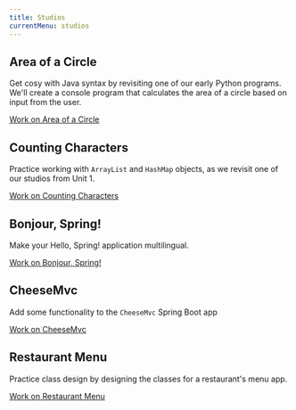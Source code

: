 ```yaml
---
title: Studios
currentMenu: studios
---
```


## Area of a Circle

Get cosy with Java syntax by revisiting one of our early Python programs. We'll create a console program that calculates the area of a circle based on input from the user.

[Work on Area of a Circle](area/)

## Counting Characters

Practice working with `ArrayList` and `HashMap` objects, as we revisit one of our studios from Unit 1.

[Work on Counting Characters](counting-characters/)

## Bonjour, Spring!

Make your Hello, Spring! application multilingual.

[Work on Bonjour, Spring!](bonjour-spring/)

## CheeseMvc

Add some functionality to the `CheeseMvc` Spring Boot app

[Work on CheeseMvc](cheese-mvc/)

## Restaurant Menu

Practice class design by designing the classes for a restaurant's menu app.

[Work on Restaurant Menu](restaurant-menu/)
